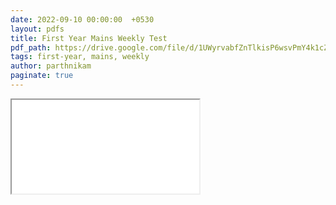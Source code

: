 ```yaml
---
date: 2022-09-10 00:00:00  +0530
layout: pdfs
title: First Year Mains Weekly Test
pdf_path: https://drive.google.com/file/d/1UWyrvabfZnTlkisP6wsvPmY4k1cZa3qW/preview?usp=drive_link
tags: first-year, mains, weekly
author: parthnikam
paginate: true
---
```


<iframe class="embed-pdf" src="{{ page.pdf_path }}#toolbar=0" seamless="seamless" scrolling="no" style="overflow:hidden"></iframe>
